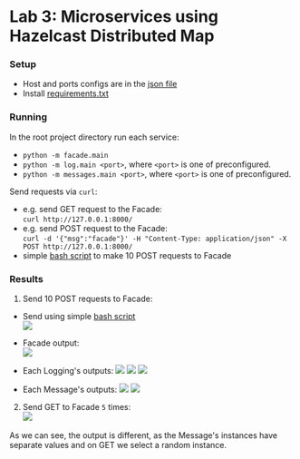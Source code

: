 # Lab 3: Microservices using Hazelcast Distributed Map


### Setup

- Host and ports configs are in the [json file](services_config.json)
- Install [requirements.txt](requirements.txt)


### Running

In the root project directory run each service:
- `python -m facade.main`
- `python -m log.main <port>`, where `<port>` is one of preconfigured.
- `python -m messages.main <port>`, where `<port>` is one of preconfigured.

Send requests via `curl`:
- e.g. send GET request to the Facade:  
    `curl http://127.0.0.1:8000/`
- e.g. send POST request to the Facade:  
    `curl -d '{"msg":"facade"}' -H "Content-Type: application/json" -X POST http://127.0.0.1:8000/`
- simple [bash script](post_10.bash) to make 10 POST requests to Facade


### Results

1. Send 10 POST requests to Facade:  

- Send using simple [bash script](post_10.bash)    
![](https://i.imgur.com/3HtHQZo.png)


- Facade output:  
![](https://i.imgur.com/M06fGnJ.png)


- Each Logging's outputs:
![](https://i.imgur.com/fugFCcN.png)
![](https://i.imgur.com/s5E3X9Z.png)
![](https://i.imgur.com/gZx5S84.png)


- Each Message's outputs:
![](https://i.imgur.com/trGXdQ0.png)
![](https://i.imgur.com/nFhj6Mj.png)


2. Send GET to Facade `5` times:  
![](https://i.imgur.com/6JWDfDJ.png)

As we can see, the output is different, as the Message's instances have separate values and on GET we select a random instance.